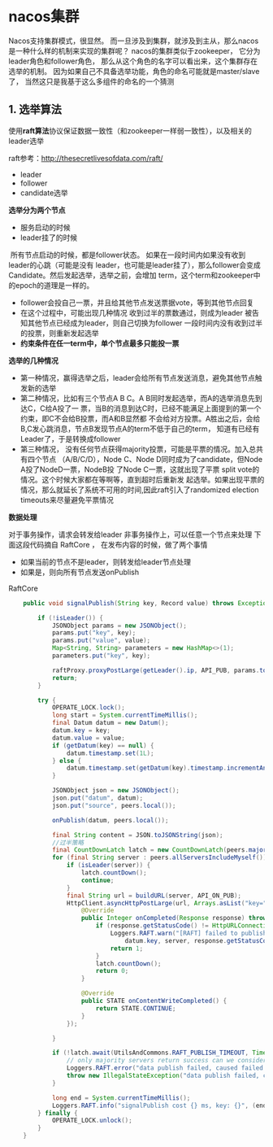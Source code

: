 # nacos集群

Nacos支持集群模式，很显然。 
	而一旦涉及到集群，就涉及到主从，那么nacos是一种什么样的机制来实现的集群呢？ nacos的集群类似于zookeeper， 它分为leader角色和follower角色， 那么从这个角色的名字可以看出来，这个集群存在选举的机制。 因为如果自己不具备选举功能，角色的命名可能就是master/slave了， 当然这只是我基于这么多组件的命名的一个猜测

## 1. 选举算法

​	使用**raft算法**协议保证数据一致性（和zookeeper一样弱一致性），以及相关的leader选举

raft参考：<http://thesecretlivesofdata.com/raft/>

- leader
- follower
- candidate选举

**选举分为两个节点**

- 服务启动的时候 
- leader挂了的时候

​		所有节点启动的时候，都是follower状态。 如果在一段时间内如果没有收到leader的心跳（可能是没有 leader，也可能是leader挂了），那么follower会变成Candidate。然后发起选举，选举之前，会增加 term，这个term和zookeeper中的epoch的道理是一样的。 

- follower会投自己一票，并且给其他节点发送票据vote，等到其他节点回复 
- 在这个过程中，可能出现几种情况 收到过半的票数通过，则成为leader 被告知其他节点已经成为leader，则自己切换为follower 一段时间内没有收到过半的投票，则重新发起选举 
- **约束条件在任一term中，单个节点最多只能投一票**

**选举的几种情况**

- 第一种情况，赢得选举之后，leader会给所有节点发送消息，避免其他节点触发新的选举 
- 第二种情况，比如有三个节点A B C。A B同时发起选举，而A的选举消息先到达C，C给A投了一 票，当B的消息到达C时，已经不能满足上面提到的第一个约束，即C不会给B投票，而A和B显然都 不会给对方投票。A胜出之后，会给B,C发心跳消息，节点B发现节点A的term不低于自己的term， 知道有已经有Leader了，于是转换成follower 
- 第三种情况， 没有任何节点获得majority投票，可能是平票的情况。加入总共有四个节点 （A/B/C/D），Node C、Node D同时成为了candidate，但Node A投了NodeD一票，NodeB投 了Node C一票，这就出现了平票 split vote的情况。这个时候大家都在等啊等，直到超时后重新发 起选举。如果出现平票的情况，那么就延长了系统不可用的时间,因此raft引入了randomized election timeouts来尽量避免平票情况



**数据处理**

对于事务操作，请求会转发给leader
非事务操作上，可以任意一个节点来处理
下面这段代码摘自 RaftCore ， 在发布内容的时候，做了两个事情 

- 如果当前的节点不是leader，则转发给leader节点处理 
- 如果是，则向所有节点发送onPublish



RaftCore

```java
    public void signalPublish(String key, Record value) throws Exception {

        if (!isLeader()) {
            JSONObject params = new JSONObject();
            params.put("key", key);
            params.put("value", value);
            Map<String, String> parameters = new HashMap<>(1);
            parameters.put("key", key);

            raftProxy.proxyPostLarge(getLeader().ip, API_PUB, params.toJSONString(), parameters);
            return;
        }

        try {
            OPERATE_LOCK.lock();
            long start = System.currentTimeMillis();
            final Datum datum = new Datum();
            datum.key = key;
            datum.value = value;
            if (getDatum(key) == null) {
                datum.timestamp.set(1L);
            } else {
                datum.timestamp.set(getDatum(key).timestamp.incrementAndGet());
            }

            JSONObject json = new JSONObject();
            json.put("datum", datum);
            json.put("source", peers.local());

            onPublish(datum, peers.local());

            final String content = JSON.toJSONString(json);
            //过半策略
            final CountDownLatch latch = new CountDownLatch(peers.majorityCount());
            for (final String server : peers.allServersIncludeMyself()) {
                if (isLeader(server)) {
                    latch.countDown();
                    continue;
                }
                final String url = buildURL(server, API_ON_PUB);
                HttpClient.asyncHttpPostLarge(url, Arrays.asList("key=" + key), content, new AsyncCompletionHandler<Integer>() {
                    @Override
                    public Integer onCompleted(Response response) throws Exception {
                        if (response.getStatusCode() != HttpURLConnection.HTTP_OK) {
                            Loggers.RAFT.warn("[RAFT] failed to publish data to peer, datumId={}, peer={}, http code={}",
                                datum.key, server, response.getStatusCode());
                            return 1;
                        }
                        latch.countDown();
                        return 0;
                    }

                    @Override
                    public STATE onContentWriteCompleted() {
                        return STATE.CONTINUE;
                    }
                });

            }

            if (!latch.await(UtilsAndCommons.RAFT_PUBLISH_TIMEOUT, TimeUnit.MILLISECONDS)) {
                // only majority servers return success can we consider this update success
                Loggers.RAFT.error("data publish failed, caused failed to notify majority, key={}", key);
                throw new IllegalStateException("data publish failed, caused failed to notify majority, key=" + key);
            }

            long end = System.currentTimeMillis();
            Loggers.RAFT.info("signalPublish cost {} ms, key: {}", (end - start), key);
        } finally {
            OPERATE_LOCK.unlock();
        }
    }
```

